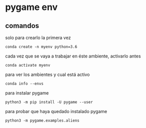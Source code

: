 # pygame env

## comandos

solo para crearlo la primera vez

`conda create -n myenv python=3.6`

cada vez que se vaya a trabajar en éste ambiente, activarlo antes

`conda activate myenv`

para ver los ambientes y cual está activo

`conda info --envs`


para instalar pygame

`python3 -m pip install -U pygame --user`

para probar que haya quedado instalado pygame

`python3 -m pygame.examples.aliens`